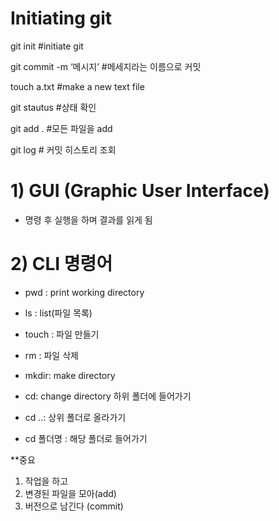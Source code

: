# Initiating git

git init #initiate git

git commit -m ‘메시지’ #메세지라는 이름으로 커밋

touch a.txt  #make a new text file

git stautus #상태 확인

git add . #모든 파일을 add

git log # 커밋 히스토리 조회


# 1) GUI (Graphic User Interface)

- 명령 후 실행을 하며 결과를 읽게 됨 

# 2) CLI 명령어

- pwd : print working directory

- ls : list(파일 목록)

- touch : 파일 만들기

- rm : 파일 삭제

- mkdir: make directory

- cd: change directory 하위 폴더에 들어가기

- cd ..: 상위 폴더로 올라가기

- cd 폴더명 : 해당 폴더로 들어가기


**중요
1. 작업을 하고
2. 변경된 파일을 모아(add)
3. 버전으로 남긴다 (commit)
